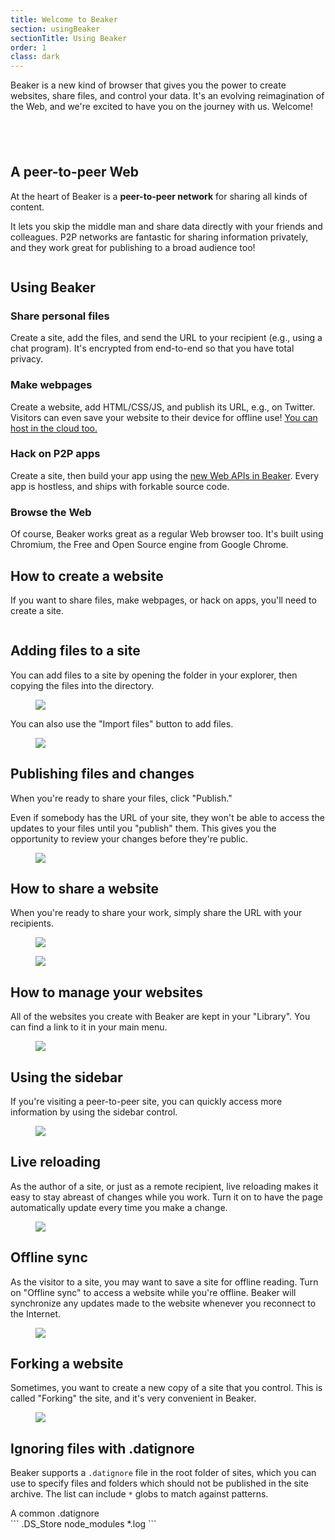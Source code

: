 ```yaml
---
title: Welcome to Beaker
section: usingBeaker
sectionTitle: Using Beaker
order: 1
class: dark
---
```


Beaker is a new kind of browser that gives you the power to create websites,
share files, and control your data. It's an evolving reimagination of the Web,
and we're excited to have you on the journey with us. Welcome!

<img data-src="/img/logo/256x256.png" style="display: block; margin: 3em auto">

<section markdown="1">

## A peer-to-peer Web

At the heart of Beaker is a **peer-to-peer network** for sharing all kinds of
content.

It lets you skip the middle man and share data directly with your
friends and colleagues. P2P networks are fantastic for sharing information
privately, and they work great for publishing to a broad audience too!

<figure>
<img data-src="/img/docs/tour-site-peer-count.jpg">
</figure>

</section>

<section markdown="1">

## Using Beaker

### Share personal files

Create a site, add the files, and send the URL to your recipient (e.g., using a
chat program). It's encrypted from end-to-end so that you have total privacy.

### Make webpages

Create a website, add HTML/CSS/JS, and publish its URL, e.g., on Twitter.
Visitors can even save your website to their device for offline use!
[You can host in the
cloud too.](/docs/tutorials/host-outside-of-beaker.html)

### Hack on P2P apps

Create a site, then build your app
using the [new Web APIs in Beaker](/docs/apis/). Every app is hostless, and
ships with forkable source code.

### Browse the Web

Of course, Beaker works great as a regular Web browser too. It's built using
Chromium, the Free and Open Source engine from Google Chrome.

</section>

<section markdown="1">

## How to create a website

If you want to share files, make webpages, or hack on apps, you'll need to
create a site.

<figure>
<img data-src="/img/docs/tour-new-site.jpg">
</figure>

</section>

<section markdown="1">

## Adding files to a site

You can add files to a site by opening the folder in your explorer, then
copying the files into the directory.

<figure>
  <img class="screenshot" src="/img/docs/tour-new-site-publish1.png"/>
</figure>

You can also use the "Import files" button to add files.

<figure>
  <img class="screenshot" src="/img/docs/tour-import-files1.jpg"/>
</figure>

</section>

<section markdown="1">

## Publishing files and changes

When you're ready to share your files, click "Publish."

Even if somebody has the URL of your site, they won't be able to access the
updates to your files until you "publish" them. This gives you the opportunity
to review your changes before they're public.

<figure>
  <img class="screenshot" src="/img/docs/tour-new-site-publish3.png"/>
</figure>

</section>

<section markdown="1">

## How to share a website

When you're ready to share your work, simply share the URL with your recipients.

<figure>
  <img class="screenshot" src="/img/docs/tour-share-site1.png"/>
</figure>

<figure>
  <img class="screenshot" src="/img/docs/tour-share-site2.png"/>
</figure>

</section>

<section markdown="1">

## How to manage your websites

All of the websites you create with Beaker are kept in your "Library". You can
find a link to it in your main menu.

<figure>
  <img class="screenshot" src="/img/docs/tour-library1.jpg"/>
</figure>

</section>

<section markdown="1">

## Using the sidebar

If you're visiting a peer-to-peer site, you can quickly access more information
by using the sidebar control.

<figure>
  <img class="screenshot" src="/img/docs/tour-sidebar1.png"/>
</figure>

</section>

<section markdown="1">

## Live reloading

As the author of a site, or just as a remote recipient, live reloading makes it
easy to stay abreast of changes while you work. Turn it on to have the page
automatically update every time you make a change.

<figure>
  <img class="screenshot" src="/img/docs/tour-livereloading.jpg"/>
</figure>

</section>

<section markdown="1">

## Offline sync

As the visitor to a site, you may want to save a site for offline reading.
Turn on "Offline sync" to access a website while you're offline. Beaker will
synchronize any updates made to the website whenever you reconnect to the Internet.

<figure>
  <img class="screenshot" src="/img/docs/tour-sync-for-offline2.png"/>
</figure>

</section>

<section markdown="1">

## Forking a website

Sometimes, you want to create a new copy of a site that you control. This is
called "Forking" the site, and it's very convenient in Beaker.

<figure>
  <img class="screenshot" src="/img/docs/tour-fork1.jpg"/>
</figure>

</section>

<section markdown="1">

## Ignoring files with .datignore

Beaker supports a `.datignore` file in the root folder of sites, which you can use to specify files and folders which should not be published in the site archive. The list can include `*` globs to match against patterns.

<figcaption class="code">A common .datignore</figcaption>
```
.DS_Store
node_modules
*.log
```

</section>
